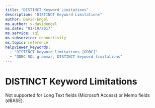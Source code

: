 ```yaml
---
title: "DISTINCT Keyword Limitations"
description: "DISTINCT Keyword Limitations"
author: David-Engel
ms.author: v-davidengel
ms.date: "01/19/2017"
ms.service: sql
ms.subservice: connectivity
ms.topic: reference
helpviewer_keywords:
  - "DISTINCT keyword limitations [ODBC]"
  - "ODBC SQL grammar, DISTINCT keyword limitations"
---
```

# DISTINCT Keyword Limitations
Not supported for Long Text fields (Microsoft Access) or Memo fields (dBASE).
